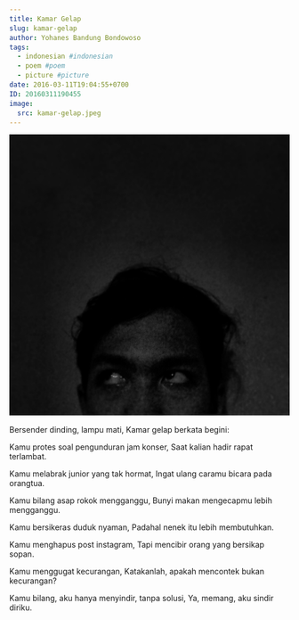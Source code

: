 ```yaml
---
title: Kamar Gelap
slug: kamar-gelap
author: Yohanes Bandung Bondowoso
tags:
  - indonesian #indonesian
  - poem #poem
  - picture #picture
date: 2016-03-11T19:04:55+0700
ID: 20160311190455
image:
  src: kamar-gelap.jpeg
---
```


![](kamar-gelap.jpeg "Fotoku di Kamar Gelap")

Bersender dinding, lampu mati,
Kamar gelap berkata begini:

Kamu protes soal pengunduran jam konser,
Saat kalian hadir rapat terlambat.

Kamu melabrak junior yang tak hormat,
Ingat ulang caramu bicara pada orangtua.

Kamu bilang asap rokok mengganggu,
Bunyi makan mengecapmu lebih mengganggu.

Kamu bersikeras duduk nyaman,
Padahal nenek itu lebih membutuhkan.

Kamu menghapus post instagram,
Tapi mencibir orang yang bersikap sopan.

Kamu menggugat kecurangan,
Katakanlah, apakah mencontek bukan kecurangan?

Kamu bilang, aku hanya menyindir, tanpa solusi,
Ya, memang, aku sindir diriku.

